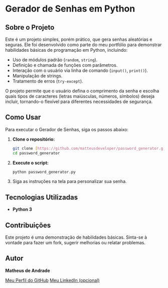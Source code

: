 # Gerador de Senhas em Python

## Sobre o Projeto

Este é um projeto simples, porém prático, que gera senhas aleatórias e seguras. Ele foi desenvolvido como parte do meu portfólio para demonstrar habilidades básicas de programação em Python, incluindo:

* Uso de módulos padrão (`random`, `string`).
* Definição e chamada de funções com parâmetros.
* Interação com o usuário via linha de comando (`input()`, `print()`).
* Manipulação de strings.
* Tratamento de erros (`try-except`).

O projeto permite que o usuário defina o comprimento da senha e escolha quais tipos de caracteres (letras maiúsculas, números, símbolos) deseja incluir, tornando-o flexível para diferentes necessidades de segurança.

## Como Usar

Para executar o Gerador de Senhas, siga os passos abaixo:

1.  **Clone o repositório:**
    ```bash
    git clone [https://github.com/matteusdeveloper/password_generator.git](https://github.com/matteusdeveloper/password_generator.git)
    cd password_generator
    ```

2.  **Execute o script:**
    ```bash
    python password_generator.py
    ```

3.  Siga as instruções na tela para personalizar sua senha.

## Tecnologias Utilizadas

* **Python 3**

## Contribuições

Este projeto é uma demonstração de habilidades básicas. Sinta-se à vontade para fazer um fork, sugerir melhorias ou relatar problemas.

## Autor

**Matheus de Andrade**

[Meu Perfil do GitHub](https://github.com/matteusdeveloper)
[Meu LinkedIn (opcional)](www.linkedin.com/in/matheus-de-andrade-5a430b301)
